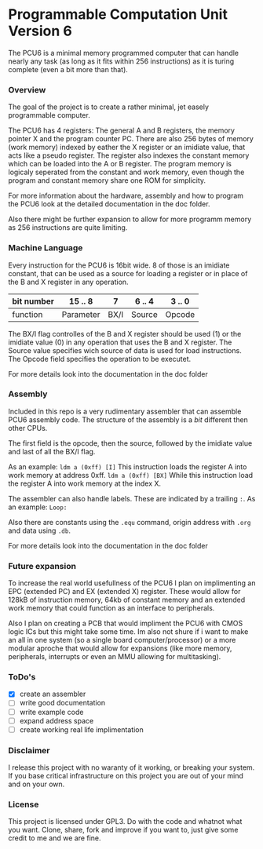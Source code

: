 # Programmable Computation Unit Version 6

The PCU6 is a minimal memory programmed computer that can handle nearly any task (as long as it fits within 256 instructions) as it is turing complete (even a bit more than that).

### Overview

The goal of the project is to create a rather minimal, jet easely programmable computer.

The PCU6 has 4 registers: The general A and B registers, the memory pointer X and the program counter PC. There are also 256 bytes of memory (work memory) indexed by eather the X register or an imidiate value, that acts like a pseudo register. The register also indexes the constant memory which can be loaded into the A or B register. The program memory is logicaly seperated from the constant and work memory, even though the program and constant memory share one ROM for simplicity.

For more information about the hardware, assembly and how to program the PCU6 look at the detailed documentation in the doc folder.

Also there might be further expansion to allow for more programm memory as 256 instructions are quite limiting.

### Machine Language

Every instruction for the PCU6 is 16bit wide. 8 of those is an imidiate constant, that can be used as a source for loading a register or in place of the B and X register in any operation.

| bit number | 15 .. 8   | 7  | 6 .. 4 | 3 .. 0 |
| ---------- | --------- | -- | ------ | ------ |
| function   | Parameter |BX/I| Source | Opcode |

The BX/I flag controlles of the B and X register should be used (1) or the imidiate value (0) in any operation that uses the B and X register.
The Source value specifies wich source of data is used for load instructions.
The Opcode field specifies the operation to be executet.

For more details look into the documentation in the doc folder

### Assembly

Included in this repo is a very rudimentary assembler that can assemble PCU6 assembly code. The structure of the assembly is a *bit* different then other CPUs.

The first field is the opcode, then the source, followed by the imidiate value and last of all the BX/I flag.

As an example:
```ldm a (0xff) [I]```
This instruction loads the register A into work memory at address 0xff.
```ldm a (0xff) [BX]```
While this instruction load the register A into work memory at the index X.

The assembler can also handle labels. These are indicated by a trailing `:`.
As an example:
```Loop:```

Also there are constants using the `.equ` command, origin address with `.org` and data using `.db`.

For more details look into the documentation in the doc folder

### Future expansion

To increase the real world usefullness of the PCU6 I plan on implimenting an EPC (extended PC) and EX (extended X) register. These would allow for 128kB of instruction memory, 64kb of constant memory and an extended work memory that could function as an interface to peripherals.

Also I plan on creating a PCB that would impliment the PCU6 with CMOS logic ICs but this might take some time. Im also not shure if i want to make an all in one system (so a single board computer/processor) or a more modular aproche that would allow for expansions (like more memory, peripherals, interrupts or even an MMU allowing for multitasking).

### ToDo's

- [x] create an assembler
- [ ] write good documentation
- [ ] write example code
- [ ] expand address space
- [ ] create working real life implimentation

### Disclaimer

I release this project with no waranty of it working, or breaking your system. If you base critical infrastructure on this project you are out of your mind and on your own.

### License

This project is licensed under GPL3. Do with the code and whatnot what you want. Clone, share, fork and improve if you want to, just give some credit to me and we are fine. 